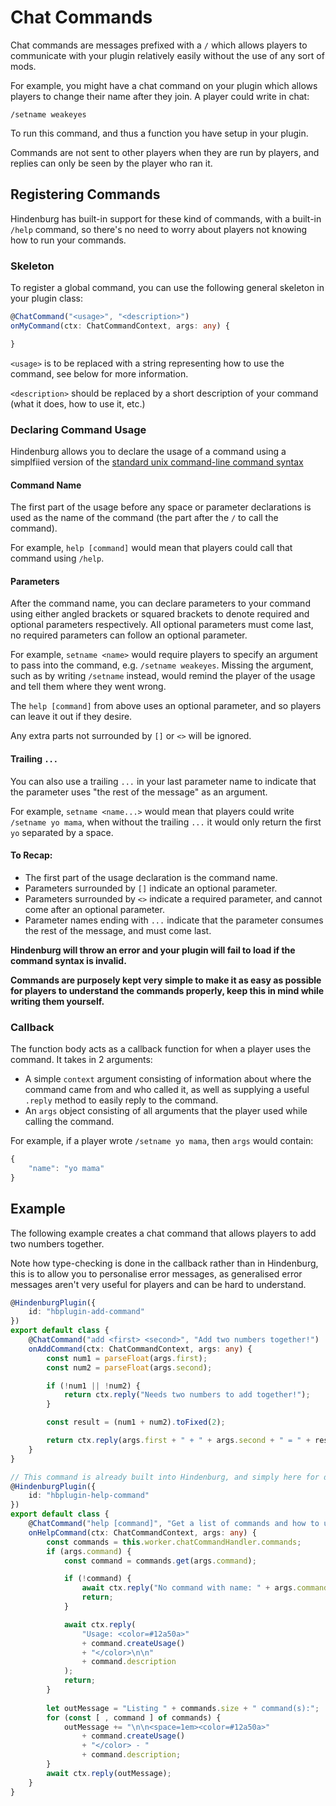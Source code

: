 # Chat Commands
Chat commands are messages prefixed with a `/` which allows players to communicate
with your plugin relatively easily without the use of any sort of mods.

For example, you might have a chat command on your plugin which allows players
to change their name after they join. A player could write in chat:

`/setname weakeyes`

To run this command, and thus a function you have setup in your plugin.

Commands are not sent to other players when they are run by players, and replies
can only be seen by the player who ran it.

## Registering Commands
Hindenburg has built-in support for these kind of commands, with a built-in
`/help` command, so there's no need to worry about players not knowing how to
run your commands.

### Skeleton
To register a global command, you can use the following general skeleton in your
plugin class:

```ts
@ChatCommand("<usage>", "<description>")
onMyCommand(ctx: ChatCommandContext, args: any) {

}
```

`<usage>` is to be replaced with a string representing how to use the command,
see below for more information.

`<description>` should be replaced by a short description of your command (what
it does, how to use it, etc.)

### Declaring Command Usage
Hindenburg allows you to declare the usage of a command using a simplfiied version
of the [standard
unix command-line command syntax](https://en.wikipedia.org/wiki/Command-line_interface#Command_description_syntax)

#### Command Name

The first part of the usage before any space or parameter declarations is used
as the name of the command (the part after the `/` to call the command).

For example, `help [command]` would mean that players could call that command using
`/help`.

#### Parameters
After the command name, you can declare parameters to your command using either
angled brackets or squared brackets to denote required and optional parameters
respectively. All optional parameters must come last, no required parameters can
follow an optional parameter.

For example, `setname <name>` would require players to specify an argument to pass
into the command, e.g. `/setname weakeyes`. Missing the argument, such as by writing
`/setname` instead, would remind the player of the usage and tell them where they
went wrong.

The `help [command]` from above uses an optional parameter, and so players can
leave it out if they desire.

Any extra parts not surrounded by `[]` or `<>` will be ignored.

#### Trailing `...`
You can also use a trailing `...` in your last parameter name to indicate that the
parameter uses "the rest of the message" as an argument.

For example, `setname <name...>` would mean that players could write `/setname yo mama`,
when without the trailing `...` it would only return the first `yo` separated by
a space.

#### To Recap:
* The first part of the usage declaration is the command name.
* Parameters surrounded by `[]` indicate an optional parameter.
* Parameters surrounded by `<>` indicate a required parameter, and cannot come
after an optional parameter.
* Parameter names ending with `...` indicate that the parameter consumes the
rest of the message, and must come last.

**Hindenburg will throw an error and your plugin will fail to load if the command
syntax is invalid.**

**Commands are purposely kept very simple to make it as easy as possible for
players to understand the commands properly, keep this in mind while writing them
yourself.**

### Callback
The function body acts as a callback function for when a player uses the command.
It takes in 2 arguments:

* A simple `context` argument consisting of information about where the command
came from and who called it, as well as supplying a useful `.reply` method to easily
reply to the command. 
* An `args` object consisting of all arguments that the player used while calling
the command.

For example, if a player wrote `/setname yo mama`, then `args` would contain:
```typescript
{
    "name": "yo mama"
}
```

## Example
The following example creates a chat command that allows players to add two numbers
together.

Note how type-checking is done in the callback rather than in Hindenburg, this
is to allow you to personalise error messages, as generalised error messages aren't
very useful for players and can be hard to understand.
```ts
@HindenburgPlugin({
    id: "hbplugin-add-command"
})
export default class {
    @ChatCommand("add <first> <second>", "Add two numbers together!")
    onAddCommand(ctx: ChatCommandContext, args: any) {
        const num1 = parseFloat(args.first);
        const num2 = parseFloat(args.second);

        if (!num1 || !num2) {
            return ctx.reply("Needs two numbers to add together!");
        }

        const result = (num1 + num2).toFixed(2);

        return ctx.reply(args.first + " + " + args.second + " = " + result);
    }
}
```

```ts
// This command is already built into Hindenburg, and simply here for display/example purposes.
@HindenburgPlugin({
    id: "hbplugin-help-command"
})
export default class {
    @ChatCommand("help [command]", "Get a list of commands and how to use them, or get help for a specific command.")
    onHelpCommand(ctx: ChatCommandContext, args: any) {
        const commands = this.worker.chatCommandHandler.commands;
        if (args.command) {
            const command = commands.get(args.command);

            if (!command) {
                await ctx.reply("No command with name: " + args.command);
                return;
            }

            await ctx.reply(
                "Usage: <color=#12a50a>"
                + command.createUsage()
                + "</color>\n\n"
                + command.description
            );
            return;
        }
        
        let outMessage = "Listing " + commands.size + " command(s):";
        for (const [ , command ] of commands) {
            outMessage += "\n\n<space=1em><color=#12a50a>"
                + command.createUsage()
                + "</color> - "
                + command.description;
        }
        await ctx.reply(outMessage);
    }
}
```